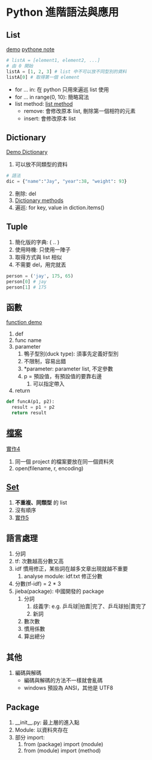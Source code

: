 # Python 進階語法與應用

## List

[demo](lab/demo6/list.py)
[pythone note](python_note.md)

```py
# listA = [element1, element2, ...]
# 由 0 開始
listA = [1, 2, 3] # list 中不可以放不同型別的資料
listA[0] # 取得第一個 element
```

- for ... in: 在 python 只用來遍巡 list 使用
- for ... in range(0, 10): 簡略寫法
- list method: [list method](https://www.runoob.com/python/python-lists.html)
  - remove: 會修改原本 list, 刪除第一個相符的元素
  - insert: 會修改原本 list

## Dictionary

[Demo Dictionary](lab/demo7/dictionary.py)  

1. 可以放不同類型的資料

```py
# 語法
dic = {"name":"Jay", "year":38, "weight": 93}
```

2. 刪除: del
3. [Dictionary methods](https://www.w3schools.com/python/python_ref_dictionary.asp)
4. 遍巡: for key, value in diction.items()

## Tuple

1. 簡化版的字典: ( .. )
2. 使用時機: 只使用一陣子
3. 取得方式與 list 相似
4. 不需要 del，用完就丟

```py
person = ('jay', 175, 65) 
person[0] # jay
person[1] # 175
```

## 函數

[function demo](lab/demo7/func.py)

1. def
2. func name
3. parameter
   1. 鴨子型別(duck type): 須事先定義好型別
   2. 不限制，容易出錯
   3. *parameter: parameter list, 不定參數
   4. p = 預設值，有預設值的要靠右邊
      1. 可以指定帶入
4. return

```py
def funcA(p1, p2):
  result = p1 + p2
  return result
```

## [檔案](lab/demo7/file_control.py)

[實作4](lab/demo7/file_control.py)

1. 同一個 project 的檔案要放在同一個資料夾
2. open(filename, r, encoding)

## [Set](lab/demo7/set.py)

1. **不重複、同類型** 的 list
2. 沒有順序
3. [實作5](lab/demo7/實作5.py)

## 語言處理

1. 分詞
2. tf: 次數越高分數又高
3. idf 慣用修正，某些詞在越多文章出現就越不重要
   1. analyse module: idf.txt 修正分數
4. 分數(tf-idf) = 2 * 3
5. jieba(package): 中國開發的 package
   1. 分詞
       1. 歧義字: e.g. 乒乓球|拍賣|完了、乒乓球拍|賣完了
       2. 新詞
   2. 數次數
   3. 慣用係數
   4. 算出總分

## 其他

1. 編碼與解碼
    - 編碼與解碼的方法不一樣就會亂碼
    - windows 預設為 ANSI，其他是 UTF8

## Package

1. \_\_init\_\_.py: 最上層的進入點
2. Module: 以資料夾存在
3. 部分 import: 
   1. from (package) import (module)
   2. from (module) import (method)

